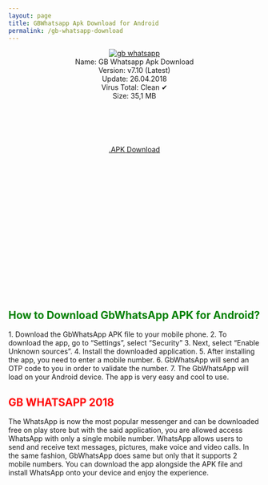 ```yaml
---
layout: page
title: GBWhatsapp Apk Download for Android
permalink: /gb-whatsapp-download
---
```


<script async src="//pagead2.googlesyndication.com/pagead/js/adsbygoogle.js"></script>
<!-- Esnek -->
<ins class="adsbygoogle"
     style="display:block"
     data-ad-client="ca-pub-7942429830883405"
     data-ad-slot="5130793994"
     data-ad-format="auto"></ins>
<script>
(adsbygoogle = window.adsbygoogle || []).push({});
</script>
<center>
<a href="https://gbwhatsapp2018.com/"><img src="https://gbwhatsapp2018.com/wplus.png" alt="gb whatsapp" title="gbwhatsapp" /></a><br />
Name: GB Whatsapp Apk Download<br />
Version: v7.10 (Latest)<br />
Update: 26.04.2018<br />
Virus Total: Clean ✔<br />
Size: 35,1 MB<br />
     <center>
<script async src="//pagead2.googlesyndication.com/pagead/js/adsbygoogle.js"></script>
<!-- Baglanti20090 -->
<ins class="adsbygoogle"
     style="display:inline-block;width:200px;height:90px"
     data-ad-client="ca-pub-7942429830883405"
     data-ad-slot="9116964791"></ins>
<script>
(adsbygoogle = window.adsbygoogle || []).push({});
</script>
</center>
<a rel="nofollow" href="https://www.gbmods.co/wp-content/uploads/Themes/GBWAv6.30-2.18.46@atnfas_hoak.apk" target="_blank">.APK Download</a><br>
<script async src="//pagead2.googlesyndication.com/pagead/js/adsbygoogle.js"></script>
<!-- 336 -->
<ins class="adsbygoogle"
     style="display:inline-block;width:336px;height:280px"
     data-ad-client="ca-pub-7942429830883405"
     data-ad-slot="9585734309"></ins>
<script>
(adsbygoogle = window.adsbygoogle || []).push({});
</script>
</center>

<h2 style="color:green">How to Download GbWhatsApp APK for Android?</h2>
1. Download the GbWhatsApp APK file to your mobile phone. 
2. To download the app, go to “Settings”, select “Security” 
3. Next, select “Enable Unknown sources”. 
4. Install the downloaded application.
5. After installing the app, you need to enter a mobile number.
6. GbWhatsApp will send an OTP code to you in order to validate the number.
7. The GbWhatsApp will load on your Android device. The app is very easy and cool to use.

<h2 style="color:red">GB WHATSAPP 2018</h2>
The WhatsApp is now the most popular messenger and can be downloaded free on play store but with the said application, you are allowed access WhatsApp with only a single mobile number. WhatsApp allows users to send and receive text messages, pictures, make voice and video calls. In the same fashion, GbWhatsApp does same but only that it supports 2 mobile numbers. You can download the app alongside the APK file and install WhatsApp onto your device and enjoy the experience.
